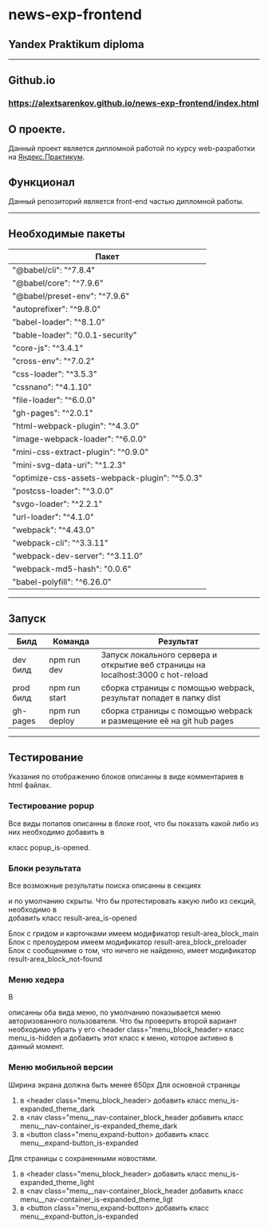 # news-exp-frontend
## Yandex Praktikum diploma
-----
## Github.io
### https://alextsarenkov.github.io/news-exp-frontend/index.html
## О проекте. 
Данный проект является дипломной работой по курсу web-разработки на [Яндекс.Практикум](https://praktikum.yandex.ru/).
## Функционал
Данный репозиторий является front-end частью дипломной работы.

-----
## Необходимые пакеты
Пакет|
---|
"@babel/cli": "^7.8.4"|
"@babel/core": "^7.9.6"|
"@babel/preset-env": "^7.9.6"|
"autoprefixer": "^9.8.0"|
"babel-loader": "^8.1.0"|
"bable-loader": "0.0.1-security"|
"core-js": "^3.4.1"|
"cross-env": "^7.0.2"|
"css-loader": "^3.5.3"|
"cssnano": "^4.1.10"|
"file-loader": "^6.0.0"|
"gh-pages": "^2.0.1"|
"html-webpack-plugin": "^4.3.0"|
"image-webpack-loader": "^6.0.0"|
"mini-css-extract-plugin": "^0.9.0"|
"mini-svg-data-uri": "^1.2.3"|
"optimize-css-assets-webpack-plugin": "^5.0.3"|
"postcss-loader": "^3.0.0"|
"svgo-loader": "^2.2.1"|
"url-loader": "^4.1.0"|
"webpack": "^4.43.0"|
"webpack-cli": "^3.3.11"|
"webpack-dev-server": "^3.11.0"|
"webpack-md5-hash": "0.0.6"|
 "babel-polyfill": "^6.26.0"|
-----

## Запуск
Билд | Команда | Результат
--- | --- | ---
dev билд| npm run dev | Запуск локального сервера и открытие веб страницы на localhost:3000 с hot-reload
prod билд | npm run start | сборка страницы с помощью webpack, результат попадет в папку dist
gh-pages | npm run deploy | сборка страницы с помощью webpack и размещение её на git hub pages
-----

## Тестирование
Указания по отображению блоков описанны в виде комментариев в html файлах.

### Тестирование popup
Все виды попапов описанны в блоке root, что бы показать какой либо из них необходимо добавить в <div class="popup"> класс popup_is-opened.

### Блоки результата
Все возможные результаты поиска описанны в секциях <section class="result-area"> и по умолчанию скрыты.
Что бы протестировать какую либо из секций, необходимо в <section class="result-area"> добавить класс result-area_is-opened
  
Блок с гридом и карточками имеем модификатор result-area_block_main
Блок с прелоудером имеем модификатор result-area_block_preloader
Блок с сообщениме о том, что ничего не найденно, имеет модификатор result-area_block_not-found
  
### Меню хедера
В <section class="header-area"> описанны оба вида меню, по умолчанию показывается меню авторизованного пользователя.
Что бы проверить второй вариант необходимо убрать у его <header class="menu_block_header> класс menu_is-hidden и добавить этот класс к меню, которое активно в данный момент.

### Меню мобильной версии
Ширина экрана должна быть менее 650px
Для основной страницы
1) в <header class="menu_block_header> добавить класс menu_is-expanded_theme_dark
2) в <nav class="menu__nav-container_block_header добавить класс menu__nav-container_is-expanded_theme_dark
3) в <button class="menu_expand-button> добавить класс menu__expand-button_is-expanded
  
Для страницы с сохраненными новостями.
1) в <header class="menu_block_header> добавить класс menu_is-expanded_theme_light
2) в <nav class="menu__nav-container_block_header добавить класс menu__nav-container_is-expanded_theme_ligt
3) в <button class="menu_expand-button> добавить класс menu__expand-button_is-expanded
